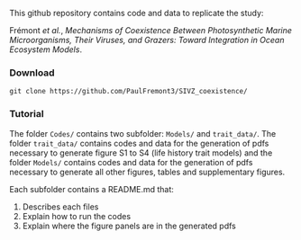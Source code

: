 This github repository contains code and data to replicate the study:

Frémont *et al.*, *Mechanisms of Coexistence Between Photosynthetic Marine Microorganisms, Their Viruses, and Grazers: Toward Integration in Ocean Ecosystem Models*.

### Download
`git clone https://github.com/PaulFremont3/SIVZ_coexistence/`

### Tutorial
The folder `Codes/` contains two subfolder: `Models/` and `trait_data/`. The folder `trait_data/` contains codes and data for the generation of pdfs necessary to generate figure S1 to S4 (life history trait models) and the folder `Models/` contains codes and data for the generation of pdfs necessary to generate all other figures, tables and supplementary figures.

Each subfolder contains a README.md that:
1. Describes each files
2. Explain how to run the codes
3. Explain where the figure panels are in the generated pdfs
